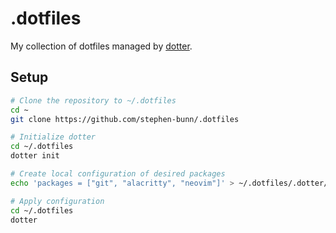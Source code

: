 # .dotfiles

My collection of dotfiles managed by [dotter](https://github.com/SuperCuber/dotter).

## Setup

```bash
# Clone the repository to ~/.dotfiles
cd ~
git clone https://github.com/stephen-bunn/.dotfiles

# Initialize dotter
cd ~/.dotfiles
dotter init

# Create local configuration of desired packages
echo 'packages = ["git", "alacritty", "neovim"]' > ~/.dotfiles/.dotter/local.toml

# Apply configuration
cd ~/.dotfiles
dotter
```
